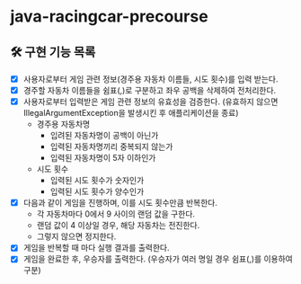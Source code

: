# java-racingcar-precourse

## 🛠️ 구현 기능 목록

- [X] 사용자로부터 게임 관련 정보(경주용 자동차 이름들, 시도 횟수)를 입력 받는다.
- [X] 경주할 자동차 이름들을 쉼표(,)로 구분하고 좌우 공백을 삭제하여 전처리한다.
- [X] 사용자로부터 입력받은 게임 관련 정보의 유효성을 검증한다. (유효하지 않으면 IllegalArgumentException을 발생시킨 후 애플리케이션을 종료)
    - 경주용 자동차명
        - 입려된 자동차명이 공백이 아닌가
        - 입력된 자동차명끼리 중복되지 않는가
        - 입력된 자동차명이 5자 이하인가
    - 시도 횟수
        - 입력된 시도 횟수가 숫자인가
        - 입력된 시도 횟수가 양수인가
- [X] 다음과 같이 게임을 진행하며, 이를 시도 횟수만큼 반복한다.
    - 각 자동차마다 0에서 9 사이의 랜덤 값을 구한다.
    - 랜덤 값이 4 이상일 경우, 해당 자동차는 전진한다.
    - 그렇지 않으면 정지한다.
- [X] 게임을 반복할 때 마다 실행 결과를 출력한다.
- [X] 게임을 완료한 후, 우승자를 출력한다. (우승자가 여러 명일 경우 쉼표(,)를 이용하여 구분)